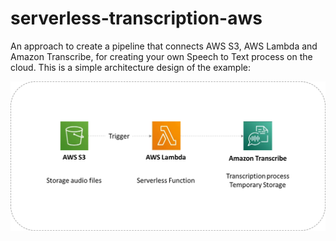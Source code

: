 # serverless-transcription-aws
An approach to create a pipeline that connects AWS S3, AWS Lambda and Amazon Transcribe, for creating your own Speech to Text process on the cloud. This is a simple architecture design of the example:

![Serverless Transcription with AWS](src/serverless_transcription_aws.webp)